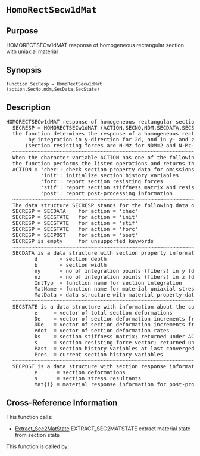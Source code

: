 
<!-- <a name="_top"></a>
<div><a href="../../_index.md">Home</a> &gt;  <a href="#">latest</a> &gt; <a href="_index.md">Section_Library</a> &gt; HomoRectSecw1dMat.m</div> -->

<!--<table width="100%"><tr><td align="left"><a href="../../_index.md"><img alt="<" border="0" src="../../left.png">&nbsp;Master index</a></td>
<td align="right"><a href="_index.md">Index for latest\Section_Library&nbsp;<img alt=">" border="0" src="../../right.png"></a></td></tr></table>-->
# `HomoRectSecw1dMat`
<!-- <h1>HomoRectSecw1dMat
</h1> -->

## <a name="_name"></a>Purpose

<!-- <h2 id="purpose"><a name="_name"></a>Purpose</h2> -->

HOMORECTSECw1dMAT response of homogeneous rectangular section with uniaxial material

<!-- <div class="box"><strong>HOMORECTSECw1dMAT response of homogeneous rectangular section with uniaxial material</strong></div> -->

## <a name="_synopsis"></a>Synopsis

`function SecResp = HomoRectSecw1dMat (action,SecNo,ndm,SecData,SecState)` 
## <a name="_description"></a>Description

<pre class="comment">HOMORECTSECw1dMAT response of homogeneous rectangular section with uniaxial material    
  SECRESP = HOMORECTSECw1dMAT (ACTION,SECNO,NDM,SECDATA,SECSTATE)
  the function determines the response of a homogeneous rectangular section with uniaxial material
       by integration in y-direction for 2d, and in y- and z- direction for 3d response
      (section resisting forces are N-Mz for NDM=2 and N-Mz-My for NDM=3)
  ~~~~~~~~~~~~~~~~~~~~~~~~~~~~~~~~~~~~~~~~~~~~~~~~~~~~~~~~~~~~~~~~~~~~~~~~~~~~~~~~~~~~~~~~~
  When the character variable ACTION has one of the following values,
  the function performs the listed operations and returns the results in SECRESP:
  ACTION = 'chec': check section property data for omissions and assign default values
           'init': initialize section history variables
           'forc': report section resisting forces
           'stif': report section stiffness matrix and resisting forces
           'post': report post-processing information
  ~~~~~~~~~~~~~~~~~~~~~~~~~~~~~~~~~~~~~~~~~~~~~~~~~~~~~~~~~~~~~~~~~~~~~~~~~~~~~~~~~~~~~~~~~
  The data structure SECRESP stands for the following data object(s) for each ACTION:
  SECRESP = SECDATA    for action = 'chec'
  SECRESP = SECSTATE   for action = 'init'
  SECRESP = SECSTATE   for action = 'stif'
  SECRESP = SECSTATE   for action = 'forc'
  SECRESP = SECPOST    for action = 'post'
  SECRESP is empty     for unsupported keywords
  ~~~~~~~~~~~~~~~~~~~~~~~~~~~~~~~~~~~~~~~~~~~~~~~~~~~~~~~~~~~~~~~~~~~~~~~~~~~~~~~~~~~~~~~~~
  SECDATA is a data structure with section property information; it has the fields
         d       = section depth
         b       = section width
         ny      = no of integration points (fibers) in y (default = 10)
         nz      = no of integration points (fibers) in z (default = 1 for 2d and 10 for 3d)
         IntTyp  = function name for section integration
         MatName = function name for material uniaxial stress-strain relation
         MatData = data structure with material property data
  ~~~~~~~~~~~~~~~~~~~~~~~~~~~~~~~~~~~~~~~~~~~~~~~~~~~~~~~~~~~~~~~~~~~~~~~~~~~~~~~~~~~~~~~~~
  SECSTATE is a data structure with information about the current section state; it has the fields
         e     = vector of total section deformations
         De    = vector of section deformation increments from last convergence
         DDe   = vector of section deformation increments from last iteration
         edot  = vector of section deformation rates
         ks    = section stiffness matrix; returned under ACTION = 'stif'
         s     = section resisting force vector; returned under ACTION = 'stif' or 'forc'
         Past  = section history variables at last converged state
         Pres  = current section history variables
  ~~~~~~~~~~~~~~~~~~~~~~~~~~~~~~~~~~~~~~~~~~~~~~~~~~~~~~~~~~~~~~~~~~~~~~~~~~~~~~~~~~~~~~~~~
  SECPOST is a data structure with section response information for post-processing; it has the fields
         e      = section deformations
         s      = section stress resultants
         Mat{i} = material response information for post-processing (see material function with MatName)</pre>
<!-- <div class="fragment"><pre class="comment">HOMORECTSECw1dMAT response of homogeneous rectangular section with uniaxial material    
  SECRESP = HOMORECTSECw1dMAT (ACTION,SECNO,NDM,SECDATA,SECSTATE)
  the function determines the response of a homogeneous rectangular section with uniaxial material
       by integration in y-direction for 2d, and in y- and z- direction for 3d response
      (section resisting forces are N-Mz for NDM=2 and N-Mz-My for NDM=3)
  ~~~~~~~~~~~~~~~~~~~~~~~~~~~~~~~~~~~~~~~~~~~~~~~~~~~~~~~~~~~~~~~~~~~~~~~~~~~~~~~~~~~~~~~~~
  When the character variable ACTION has one of the following values,
  the function performs the listed operations and returns the results in SECRESP:
  ACTION = 'chec': check section property data for omissions and assign default values
           'init': initialize section history variables
           'forc': report section resisting forces
           'stif': report section stiffness matrix and resisting forces
           'post': report post-processing information
  ~~~~~~~~~~~~~~~~~~~~~~~~~~~~~~~~~~~~~~~~~~~~~~~~~~~~~~~~~~~~~~~~~~~~~~~~~~~~~~~~~~~~~~~~~
  The data structure SECRESP stands for the following data object(s) for each ACTION:
  SECRESP = SECDATA    for action = 'chec'
  SECRESP = SECSTATE   for action = 'init'
  SECRESP = SECSTATE   for action = 'stif'
  SECRESP = SECSTATE   for action = 'forc'
  SECRESP = SECPOST    for action = 'post'
  SECRESP is empty     for unsupported keywords
  ~~~~~~~~~~~~~~~~~~~~~~~~~~~~~~~~~~~~~~~~~~~~~~~~~~~~~~~~~~~~~~~~~~~~~~~~~~~~~~~~~~~~~~~~~
  SECDATA is a data structure with section property information; it has the fields
         d       = section depth
         b       = section width
         ny      = no of integration points (fibers) in y (default = 10)
         nz      = no of integration points (fibers) in z (default = 1 for 2d and 10 for 3d)
         IntTyp  = function name for section integration
         MatName = function name for material uniaxial stress-strain relation
         MatData = data structure with material property data
  ~~~~~~~~~~~~~~~~~~~~~~~~~~~~~~~~~~~~~~~~~~~~~~~~~~~~~~~~~~~~~~~~~~~~~~~~~~~~~~~~~~~~~~~~~
  SECSTATE is a data structure with information about the current section state; it has the fields
         e     = vector of total section deformations
         De    = vector of section deformation increments from last convergence
         DDe   = vector of section deformation increments from last iteration
         edot  = vector of section deformation rates
         ks    = section stiffness matrix; returned under ACTION = 'stif'
         s     = section resisting force vector; returned under ACTION = 'stif' or 'forc'
         Past  = section history variables at last converged state
         Pres  = current section history variables
  ~~~~~~~~~~~~~~~~~~~~~~~~~~~~~~~~~~~~~~~~~~~~~~~~~~~~~~~~~~~~~~~~~~~~~~~~~~~~~~~~~~~~~~~~~
  SECPOST is a data structure with section response information for post-processing; it has the fields
         e      = section deformations
         s      = section stress resultants
         Mat{i} = material response information for post-processing (see material function with MatName)</pre></div> -->

<!-- crossreference -->
## <a name="_cross"></a>Cross-Reference Information

This function calls:
<ul style="list-style-image:url(../../matlabicon.gif)">
<li><a href="Extract_Sec2MatState" class="code" title="function MatState = Extract_Sec2MatState (m,as,SecState)">Extract_Sec2MatState</a>	EXTRACT_SEC2MATSTATE extract material state from section state</li></ul>
This function is called by:
<ul style="list-style-image:url(../../matlabicon.gif)">
</ul>
<!-- crossreference -->




<!-- <hr><address>Generated on Thu 28-Jan-2021 18:22:44 by <strong><a href="http://www.artefact.tk/software/matlab/m2html/" title="Matlab Documentation in HTML">m2html</a></strong> &copy; 2005</address> -->